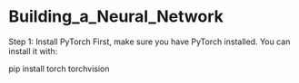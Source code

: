 # Building_a_Neural_Network


Step 1: Install PyTorch
First, make sure you have PyTorch installed. You can install it with:

pip install torch torchvision
